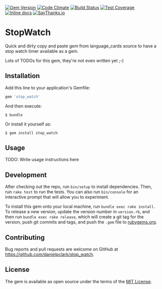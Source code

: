 [![Gem Version](https://badge.fury.io/rb/stop_watch.svg)](http://badge.fury.io/rb/stop_watch)
[![Code Climate](https://codeclimate.com/github/danielpclark/stop_watch/badges/gpa.svg)](https://codeclimate.com/github/danielpclark/stop_watch)
[![Build Status](https://travis-ci.org/danielpclark/stop_watch.svg)](https://travis-ci.org/danielpclark/stop_watch)
[![Test Coverage](https://codeclimate.com/github/danielpclark/stop_watch/badges/coverage.svg)](https://codeclimate.com/github/danielpclark/stop_watch)
[![Inline docs](http://inch-ci.org/github/danielpclark/stop_watch.svg?branch=master)](http://inch-ci.org/github/danielpclark/stop_watch)
[![SayThanks.io](https://img.shields.io/badge/SayThanks.io-%E2%98%BC-1EAEDB.svg)](https://saythanks.io/to/danielpclark)

# StopWatch

Quick and dirty copy and paste gem from language_cards source to have a stop watch timer available as a gem.

Lots of TODOs for this gem, they're not even written yet ;-)

## Installation

Add this line to your application's Gemfile:

```ruby
gem 'stop_watch'
```

And then execute:

    $ bundle

Or install it yourself as:

    $ gem install stop_watch

## Usage

TODO: Write usage instructions here

## Development

After checking out the repo, run `bin/setup` to install dependencies. Then, run `rake test` to run the tests. You can also run `bin/console` for an interactive prompt that will allow you to experiment.

To install this gem onto your local machine, run `bundle exec rake install`. To release a new version, update the version number in `version.rb`, and then run `bundle exec rake release`, which will create a git tag for the version, push git commits and tags, and push the `.gem` file to [rubygems.org](https://rubygems.org).

## Contributing

Bug reports and pull requests are welcome on GitHub at https://github.com/danielpclark/stop_watch.


## License

The gem is available as open source under the terms of the [MIT License](http://opensource.org/licenses/MIT).



